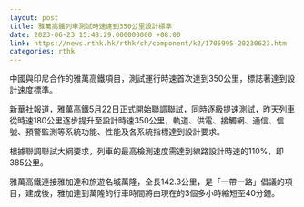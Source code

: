 ```yaml
---
layout: post
title: 雅萬高鐵列車測試時速達到350公里設計標準
date: 2023-06-23 15:48:29.000000000 +08:00
link: https://news.rthk.hk/rthk/ch/component/k2/1705995-20230623.htm
categories: rthk
---
```


中國與印尼合作的雅萬高鐵項目，測試運行時速首次達到350公里，標誌著達到設計速度標準。

新華社報道，雅萬高鐵5月22日正式開始聯調聯試，同時逐級提速測試，昨天列車從時速180公里逐步提升至設計時速350公里，軌道、供電、接觸網、通信、信號、預警監測等系統功能、性能及各系統指標達到設計要求。

根據聯調聯試大綱要求，列車的最高檢測速度需達到線路設計時速的110%，即385公里。

雅萬高鐵連接雅加達和旅遊名城萬隆，全長142.3公里，是「一帶一路」倡議的項目，建成後，雅加達到萬隆的行車時間將由現在的3個多小時縮短至40分鐘。
